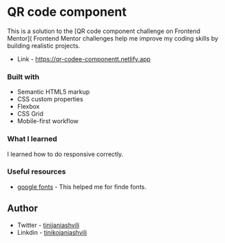 # QR code component 

This is a solution to the [QR code component challenge on Frontend Mentor]( Frontend Mentor challenges help me improve my coding skills by building realistic projects. 


- Link - https://qr-codee-componentt.netlify.app


### Built with

- Semantic HTML5 markup
- CSS custom properties
- Flexbox
- CSS Grid
- Mobile-first workflow


### What I learned

I learned how to do responsive correctly.




### Useful resources

- [google fonts](https://fonts.google.com/specimen/Outfit?query=outfit) - This helped me for finde fonts.



## Author

- Twitter - [tinijaniashvili](https://twitter.com/tinijaniashvili?t=mGrneTUvJY0Jj0PsxUF2Yg&s=09)
- Linkdin - [tinikojaniashvili](https://www.linkedin.com/in/tiniko-janiashvili-b012a3205)
